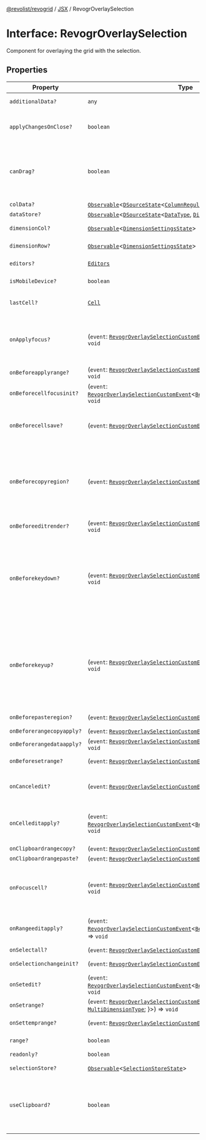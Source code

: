 [@revolist/revogrid](README.md) / [JSX](Namespace.JSX.md) / RevogrOverlaySelection

# Interface: RevogrOverlaySelection

Component for overlaying the grid with the selection.

## Properties

| Property | Type | Description | Defined in |
| ------ | ------ | ------ | ------ |
| `additionalData?` | `any` | Additional data to pass to renderer. | [src/components.d.ts:1854](https://github.com/revolist/revogrid/blob/69db770b4dd0e83354c8d987e03567beaf944291/src/components.d.ts#L1854) |
| `applyChangesOnClose?` | `boolean` | If true applys changes when cell closes if not Escape. | [src/components.d.ts:1858](https://github.com/revolist/revogrid/blob/69db770b4dd0e83354c8d987e03567beaf944291/src/components.d.ts#L1858) |
| `canDrag?` | `boolean` | Enable revogr-order-editor component (read more in revogr-order-editor component). Allows D&D. | [src/components.d.ts:1862](https://github.com/revolist/revogrid/blob/69db770b4dd0e83354c8d987e03567beaf944291/src/components.d.ts#L1862) |
| `colData?` | [`Observable`](TypeAlias.Observable.md)\<[`DSourceState`](TypeAlias.DSourceState.md)\<[`ColumnRegular`](Interface.ColumnRegular.md), [`DimensionCols`](TypeAlias.DimensionCols.md)\>\> | Column data store. | [src/components.d.ts:1866](https://github.com/revolist/revogrid/blob/69db770b4dd0e83354c8d987e03567beaf944291/src/components.d.ts#L1866) |
| `dataStore?` | [`Observable`](TypeAlias.Observable.md)\<[`DSourceState`](TypeAlias.DSourceState.md)\<[`DataType`](TypeAlias.DataType.md), [`DimensionRows`](TypeAlias.DimensionRows.md)\>\> | Row data store. | [src/components.d.ts:1870](https://github.com/revolist/revogrid/blob/69db770b4dd0e83354c8d987e03567beaf944291/src/components.d.ts#L1870) |
| `dimensionCol?` | [`Observable`](TypeAlias.Observable.md)\<[`DimensionSettingsState`](Interface.DimensionSettingsState.md)\> | Dimension settings X. | [src/components.d.ts:1874](https://github.com/revolist/revogrid/blob/69db770b4dd0e83354c8d987e03567beaf944291/src/components.d.ts#L1874) |
| `dimensionRow?` | [`Observable`](TypeAlias.Observable.md)\<[`DimensionSettingsState`](Interface.DimensionSettingsState.md)\> | Dimension settings Y. | [src/components.d.ts:1878](https://github.com/revolist/revogrid/blob/69db770b4dd0e83354c8d987e03567beaf944291/src/components.d.ts#L1878) |
| `editors?` | [`Editors`](TypeAlias.Editors.md) | Custom editors register. | [src/components.d.ts:1882](https://github.com/revolist/revogrid/blob/69db770b4dd0e83354c8d987e03567beaf944291/src/components.d.ts#L1882) |
| `isMobileDevice?` | `boolean` | Is mobile view mode. | [src/components.d.ts:1886](https://github.com/revolist/revogrid/blob/69db770b4dd0e83354c8d987e03567beaf944291/src/components.d.ts#L1886) |
| `lastCell?` | [`Cell`](Interface.Cell.md) | Last real coordinates positions + 1. | [src/components.d.ts:1890](https://github.com/revolist/revogrid/blob/69db770b4dd0e83354c8d987e03567beaf944291/src/components.d.ts#L1890) |
| `onApplyfocus?` | (`event`: [`RevogrOverlaySelectionCustomEvent`](Interface.RevogrOverlaySelectionCustomEvent.md)\<[`FocusRenderEvent`](Interface.FocusRenderEvent.md)\>) => `void` | Before cell get focused. To prevent the default behavior of applying the edit data, you can call `e.preventDefault()`. | [src/components.d.ts:1894](https://github.com/revolist/revogrid/blob/69db770b4dd0e83354c8d987e03567beaf944291/src/components.d.ts#L1894) |
| `onBeforeapplyrange?` | (`event`: [`RevogrOverlaySelectionCustomEvent`](Interface.RevogrOverlaySelectionCustomEvent.md)\<[`FocusRenderEvent`](Interface.FocusRenderEvent.md)\>) => `void` | Before range applied. | [src/components.d.ts:1898](https://github.com/revolist/revogrid/blob/69db770b4dd0e83354c8d987e03567beaf944291/src/components.d.ts#L1898) |
| `onBeforecellfocusinit?` | (`event`: [`RevogrOverlaySelectionCustomEvent`](Interface.RevogrOverlaySelectionCustomEvent.md)\<[`BeforeSaveDataDetails`](TypeAlias.BeforeSaveDataDetails.md)\>) => `void` | Before cell focus. | [src/components.d.ts:1902](https://github.com/revolist/revogrid/blob/69db770b4dd0e83354c8d987e03567beaf944291/src/components.d.ts#L1902) |
| `onBeforecellsave?` | (`event`: [`RevogrOverlaySelectionCustomEvent`](Interface.RevogrOverlaySelectionCustomEvent.md)\<`any`\>) => `void` | Runs before cell save. Can be used to override or cancel original save. | [src/components.d.ts:1906](https://github.com/revolist/revogrid/blob/69db770b4dd0e83354c8d987e03567beaf944291/src/components.d.ts#L1906) |
| `onBeforecopyregion?` | (`event`: [`RevogrOverlaySelectionCustomEvent`](Interface.RevogrOverlaySelectionCustomEvent.md)\<`any`\>) => `void` | Before clipboard copy happened. Validate data before copy. To prevent the default behavior of editing data and use your own implementation, call `e.preventDefault()`. | [src/components.d.ts:1910](https://github.com/revolist/revogrid/blob/69db770b4dd0e83354c8d987e03567beaf944291/src/components.d.ts#L1910) |
| `onBeforeeditrender?` | (`event`: [`RevogrOverlaySelectionCustomEvent`](Interface.RevogrOverlaySelectionCustomEvent.md)\<[`FocusRenderEvent`](Interface.FocusRenderEvent.md)\>) => `void` | Before editor render. | [src/components.d.ts:1914](https://github.com/revolist/revogrid/blob/69db770b4dd0e83354c8d987e03567beaf944291/src/components.d.ts#L1914) |
| `onBeforekeydown?` | (`event`: [`RevogrOverlaySelectionCustomEvent`](Interface.RevogrOverlaySelectionCustomEvent.md)\<`KeyboardEvent`\>) => `void` | Before key up event proxy, used to prevent key up trigger. If you have some custom behaviour event, use this event to check if it wasn't processed by internal logic. Call preventDefault(). | [src/components.d.ts:1918](https://github.com/revolist/revogrid/blob/69db770b4dd0e83354c8d987e03567beaf944291/src/components.d.ts#L1918) |
| `onBeforekeyup?` | (`event`: [`RevogrOverlaySelectionCustomEvent`](Interface.RevogrOverlaySelectionCustomEvent.md)\<`KeyboardEvent`\>) => `void` | Before key down event proxy, used to prevent key down trigger. If you have some custom behaviour event, use this event to check if it wasn't processed by internal logic. Call preventDefault(). | [src/components.d.ts:1922](https://github.com/revolist/revogrid/blob/69db770b4dd0e83354c8d987e03567beaf944291/src/components.d.ts#L1922) |
| `onBeforepasteregion?` | (`event`: [`RevogrOverlaySelectionCustomEvent`](Interface.RevogrOverlaySelectionCustomEvent.md)\<`any`\>) => `void` | Before region paste happened. | [src/components.d.ts:1926](https://github.com/revolist/revogrid/blob/69db770b4dd0e83354c8d987e03567beaf944291/src/components.d.ts#L1926) |
| `onBeforerangecopyapply?` | (`event`: [`RevogrOverlaySelectionCustomEvent`](Interface.RevogrOverlaySelectionCustomEvent.md)\<[`ChangedRange`](TypeAlias.ChangedRange.md)\>) => `void` | Before range copy. | [src/components.d.ts:1930](https://github.com/revolist/revogrid/blob/69db770b4dd0e83354c8d987e03567beaf944291/src/components.d.ts#L1930) |
| `onBeforerangedataapply?` | (`event`: [`RevogrOverlaySelectionCustomEvent`](Interface.RevogrOverlaySelectionCustomEvent.md)\<[`FocusRenderEvent`](Interface.FocusRenderEvent.md)\>) => `void` | Range data apply. | [src/components.d.ts:1934](https://github.com/revolist/revogrid/blob/69db770b4dd0e83354c8d987e03567beaf944291/src/components.d.ts#L1934) |
| `onBeforesetrange?` | (`event`: [`RevogrOverlaySelectionCustomEvent`](Interface.RevogrOverlaySelectionCustomEvent.md)\<`any`\>) => `void` | Before range selection applied. | [src/components.d.ts:1938](https://github.com/revolist/revogrid/blob/69db770b4dd0e83354c8d987e03567beaf944291/src/components.d.ts#L1938) |
| `onCanceledit?` | (`event`: [`RevogrOverlaySelectionCustomEvent`](Interface.RevogrOverlaySelectionCustomEvent.md)\<`any`\>) => `void` | Used for editors support when editor close requested. | [src/components.d.ts:1942](https://github.com/revolist/revogrid/blob/69db770b4dd0e83354c8d987e03567beaf944291/src/components.d.ts#L1942) |
| `onCelleditapply?` | (`event`: [`RevogrOverlaySelectionCustomEvent`](Interface.RevogrOverlaySelectionCustomEvent.md)\<[`BeforeSaveDataDetails`](TypeAlias.BeforeSaveDataDetails.md)\>) => `void` | Cell edit apply to the data source. Triggers datasource edit on the root level. | [src/components.d.ts:1946](https://github.com/revolist/revogrid/blob/69db770b4dd0e83354c8d987e03567beaf944291/src/components.d.ts#L1946) |
| `onClipboardrangecopy?` | (`event`: [`RevogrOverlaySelectionCustomEvent`](Interface.RevogrOverlaySelectionCustomEvent.md)\<`any`\>) => `void` | Range copy. | [src/components.d.ts:1950](https://github.com/revolist/revogrid/blob/69db770b4dd0e83354c8d987e03567beaf944291/src/components.d.ts#L1950) |
| `onClipboardrangepaste?` | (`event`: [`RevogrOverlaySelectionCustomEvent`](Interface.RevogrOverlaySelectionCustomEvent.md)\<`any`\>) => `void` | - | [src/components.d.ts:1951](https://github.com/revolist/revogrid/blob/69db770b4dd0e83354c8d987e03567beaf944291/src/components.d.ts#L1951) |
| `onFocuscell?` | (`event`: [`RevogrOverlaySelectionCustomEvent`](Interface.RevogrOverlaySelectionCustomEvent.md)\<[`ApplyFocusEvent`](Interface.ApplyFocusEvent.md)\>) => `void` | Cell get focused. To prevent the default behavior of applying the edit data, you can call `e.preventDefault()`. | [src/components.d.ts:1955](https://github.com/revolist/revogrid/blob/69db770b4dd0e83354c8d987e03567beaf944291/src/components.d.ts#L1955) |
| `onRangeeditapply?` | (`event`: [`RevogrOverlaySelectionCustomEvent`](Interface.RevogrOverlaySelectionCustomEvent.md)\<[`BeforeRangeSaveDataDetails`](TypeAlias.BeforeRangeSaveDataDetails.md)\>) => `void` | Range data apply. Triggers datasource edit on the root level. | [src/components.d.ts:1959](https://github.com/revolist/revogrid/blob/69db770b4dd0e83354c8d987e03567beaf944291/src/components.d.ts#L1959) |
| `onSelectall?` | (`event`: [`RevogrOverlaySelectionCustomEvent`](Interface.RevogrOverlaySelectionCustomEvent.md)\<`any`\>) => `void` | Select all. | [src/components.d.ts:1963](https://github.com/revolist/revogrid/blob/69db770b4dd0e83354c8d987e03567beaf944291/src/components.d.ts#L1963) |
| `onSelectionchangeinit?` | (`event`: [`RevogrOverlaySelectionCustomEvent`](Interface.RevogrOverlaySelectionCustomEvent.md)\<[`ChangedRange`](TypeAlias.ChangedRange.md)\>) => `void` | Selection range changed. | [src/components.d.ts:1967](https://github.com/revolist/revogrid/blob/69db770b4dd0e83354c8d987e03567beaf944291/src/components.d.ts#L1967) |
| `onSetedit?` | (`event`: [`RevogrOverlaySelectionCustomEvent`](Interface.RevogrOverlaySelectionCustomEvent.md)\<[`BeforeSaveDataDetails`](TypeAlias.BeforeSaveDataDetails.md)\>) => `void` | Set edit cell. | [src/components.d.ts:1971](https://github.com/revolist/revogrid/blob/69db770b4dd0e83354c8d987e03567beaf944291/src/components.d.ts#L1971) |
| `onSetrange?` | (`event`: [`RevogrOverlaySelectionCustomEvent`](Interface.RevogrOverlaySelectionCustomEvent.md)\<[`RangeArea`](TypeAlias.RangeArea.md) & \{ `type`: [`MultiDimensionType`](TypeAlias.MultiDimensionType.md); \}\>) => `void` | Set range. | [src/components.d.ts:1975](https://github.com/revolist/revogrid/blob/69db770b4dd0e83354c8d987e03567beaf944291/src/components.d.ts#L1975) |
| `onSettemprange?` | (`event`: [`RevogrOverlaySelectionCustomEvent`](Interface.RevogrOverlaySelectionCustomEvent.md)\<[`TempRange`](TypeAlias.TempRange.md)\>) => `void` | Set temp range area during autofill. | [src/components.d.ts:1979](https://github.com/revolist/revogrid/blob/69db770b4dd0e83354c8d987e03567beaf944291/src/components.d.ts#L1979) |
| `range?` | `boolean` | Range selection allowed. | [src/components.d.ts:1983](https://github.com/revolist/revogrid/blob/69db770b4dd0e83354c8d987e03567beaf944291/src/components.d.ts#L1983) |
| `readonly?` | `boolean` | Readonly mode. | [src/components.d.ts:1987](https://github.com/revolist/revogrid/blob/69db770b4dd0e83354c8d987e03567beaf944291/src/components.d.ts#L1987) |
| `selectionStore?` | [`Observable`](TypeAlias.Observable.md)\<[`SelectionStoreState`](TypeAlias.SelectionStoreState.md)\> | Selection, range, focus. | [src/components.d.ts:1991](https://github.com/revolist/revogrid/blob/69db770b4dd0e83354c8d987e03567beaf944291/src/components.d.ts#L1991) |
| `useClipboard?` | `boolean` | Enable revogr-clipboard component (read more in revogr-clipboard component). Allows copy/paste. | [src/components.d.ts:1995](https://github.com/revolist/revogrid/blob/69db770b4dd0e83354c8d987e03567beaf944291/src/components.d.ts#L1995) |
